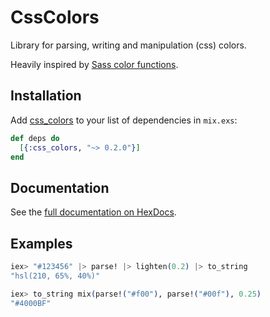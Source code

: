 # CssColors

Library for parsing, writing and manipulation (css) colors.

Heavily inspired by [Sass color functions](https://sass-lang.com/documentation/Sass/Script/Functions.html).

## Installation

Add  [css_colors](https://hex.pm/packages/css_colors) to your list of dependencies in `mix.exs`:

```elixir
def deps do
  [{:css_colors, "~> 0.2.0"}]
end
```

## Documentation

See the [full documentation on HexDocs](https://hexdocs.pm/css_colors/CssColors.html).

## Examples

```elixir
iex> "#123456" |> parse! |> lighten(0.2) |> to_string
"hsl(210, 65%, 40%)"

iex> to_string mix(parse!("#f00"), parse!("#00f"), 0.25)
"#4000BF"
```
